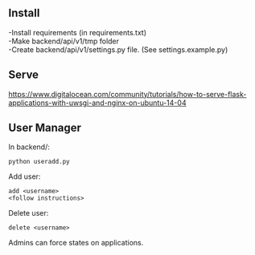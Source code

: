 Install
-------

-Install requirements (in requirements.txt)  
-Make backend/api/v1/tmp folder  
-Create backend/api/v1/settings.py file. (See settings.example.py)  

Serve
-----

https://www.digitalocean.com/community/tutorials/how-to-serve-flask-applications-with-uwsgi-and-nginx-on-ubuntu-14-04

User Manager
------------

In backend/:  

	python useradd.py  
Add user:  

	add <username>
	<follow instructions>  
Delete user:  

	delete <username>

Admins can force states on applications.

